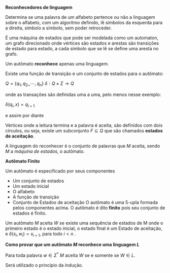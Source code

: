 **Reconhecedores de linguagem**

Determina se uma palavra de um alfabeto pertence ou não a linguagem sobre o alfabeto, com um algoritmo definido, lê símbolos da esquerda para a direita, símbolo a símbolo, sem poder retroceder.

É uma máquina de estados que pode ser modelada como um automaton, um grafo direcionado onde vértices são estados e arestas são transições de estado para estado, a cada símbolo que se lê se define uma aresta no grafo.

Um autômato **reconhece** apenas uma linguagem.

Existe uma função de transição e um conjunto de estados para o autômato:

$Q = \{q_1 , q_2, , \cdots, q_n\}$
$\delta: Q \times \Sigma \rightarrow Q$

onde as transações são definidas uma a uma, pelo menos nesse exemplo:

$\delta(q_i, x) = q_{i +1}$

e assim por diante

Vértices onde a leitura termina e a palavra é aceita, são definidos com dois círculos, ou seja, existe um subconjunto $F \subseteq Q$ que são chamados **estados de aceitação**.

A linguagem do reconhecer é o conjunto de palavras que $M$ aceita, sendo $M$ a *máquina de estados*, o autômato.

**Autômato Finito**

Um autômato é especificado por seus componentes 
- Um conjunto de estados 
- Um estado inicial
- O alfabeto 
- A função de transição 
- Conjunto de Estados de aceitação 
O autômato é uma 5-upla formada pelos componentes acima.
O autômato é dito **finito** pois seu conjunto de estados é finito.

Um autômato *M* aceita *W* se existe uma sequência de estados de M onde o primeiro estado é o estado inicial, o estado final é um Estado de aceitação, e $\delta(s_i, w_i) = s_{i + 1}$, para todo $i \lt n$ .

**Como provar que um autômato $M$ reconhece uma linguagem $L$**

Para toda palavra $w \in \Sigma^*$ $M$ aceita $W$ se e somente se $W \in L$.

Será utilizado o princípio da indução.






